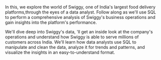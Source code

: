 In this, we explore the world of Swiggy, one of India's largest food delivery platforms,through the eyes of a data analyst. Follow along as we'll use SQL to perform a comprehensive analysis of Swiggy's business operations and gain insights into the platform's performance.

We'll dive deep into Swiggy's data, 'll get an inside look at the company's operations and understand how Swiggy is able to serve millions of customers across India. We'll learn how data analysts use SQL to manipulate and clean the data, analyze it for trends and patterns, and visualize the insights in an easy-to-understand format.
